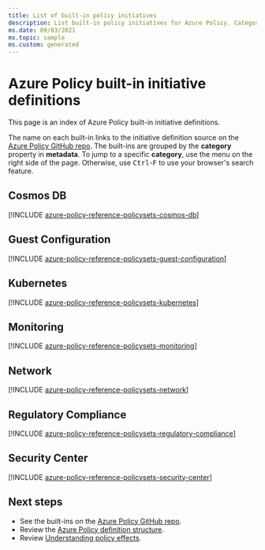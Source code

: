 ```yaml
---
title: List of built-in policy initiatives
description: List built-in policy initiatives for Azure Policy. Categories include Regulatory Compliance, Guest Configuration, and more.
ms.date: 09/03/2021
ms.topic: sample
ms.custom: generated
---
```

# Azure Policy built-in initiative definitions

This page is an index of Azure Policy built-in initiative definitions.

The name on each built-in links to the initiative definition source on the
[Azure Policy GitHub repo](https://github.com/Azure/azure-policy). The built-ins are grouped by the
**category** property in **metadata**. To jump to a specific **category**, use the menu on the right
side of the page. Otherwise, use <kbd>Ctrl</kbd>-<kbd>F</kbd> to use your browser's search feature.

## Cosmos DB

[!INCLUDE [azure-policy-reference-policysets-cosmos-db](../../../../includes/policy/reference/bycat/policysets-cosmos-db.md)]

## Guest Configuration

[!INCLUDE [azure-policy-reference-policysets-guest-configuration](../../../../includes/policy/reference/bycat/policysets-guest-configuration.md)]

## Kubernetes

[!INCLUDE [azure-policy-reference-policysets-kubernetes](../../../../includes/policy/reference/bycat/policysets-kubernetes.md)]

## Monitoring

[!INCLUDE [azure-policy-reference-policysets-monitoring](../../../../includes/policy/reference/bycat/policysets-monitoring.md)]

## Network

[!INCLUDE [azure-policy-reference-policysets-network](../../../../includes/policy/reference/bycat/policysets-network.md)]

## Regulatory Compliance

[!INCLUDE [azure-policy-reference-policysets-regulatory-compliance](../../../../includes/policy/reference/bycat/policysets-regulatory-compliance.md)]

## Security Center

[!INCLUDE [azure-policy-reference-policysets-security-center](../../../../includes/policy/reference/bycat/policysets-security-center.md)]

## Next steps

- See the built-ins on the [Azure Policy GitHub repo](https://github.com/Azure/azure-policy).
- Review the [Azure Policy definition structure](../concepts/definition-structure.md).
- Review [Understanding policy effects](../concepts/effects.md).
